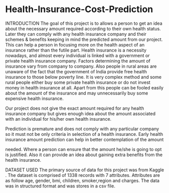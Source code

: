 # Health-Insurance-Cost-Prediction
INTRODUCTION
The goal of this project is to allows a person to get an idea about the necessary amount required according to their own health status. Later they can comply with any health insurance company and their schemes & benefits keeping in mind the predicted amount from our project. This can help a person in focusing more on the health aspect of an insurance rather than the futile part.
Health insurance is a necessity nowadays, and almost every individual is linked with a government or private health insurance company. Factors determining the amount of insurance vary from company to company. Also people in rural areas are unaware of the fact that the government of India provide free health insurance to those below poverty line. It is very complex method and some rural people either buy some private health insurance or do not invest money in health insurance at all. Apart from this people can be fooled easily about the amount of the insurance and may unnecessarily buy some expensive health insurance.

Our project does not give the exact amount required for any health insurance company but gives enough idea about the amount associated with an individual for his/her own health insurance.

Prediction is premature and does not comply with any particular company so it must not be only criteria in selection of a health insurance. Early health insurance amount prediction can help in better contemplation of the amount

needed. Where a person can ensure that the amount he/she is going to opt is justified. Also it can provide an idea about gaining extra benefits from the health insurance.

DATASET USED
The primary source of data for this project was from Kaggle . The dataset is comprised of 1338 records with 7 attributes. Attributes are as follow age, gender, bmi, children, smoker,region and charges. The data was in structured format and was stores in a csv file.
